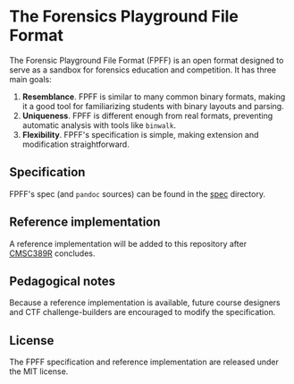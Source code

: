The Forensics Playground File Format
====================================

The Forensic Playground File Format (FPFF) is an open format designed to serve as a sandbox for
forensics education and competition. It has three main goals:

1. **Resemblance**. FPFF is similar to many common binary formats, making it a good tool
for familiarizing students with binary layouts and parsing.
2. **Uniqueness**. FPFF is different enough from real formats, preventing automatic analysis with
tools like `binwalk`.
3. **Flexibility**. FPFF's specification is simple, making extension and
modification straightforward.

## Specification

FPFF's spec (and `pandoc` sources) can be found in the [spec](spec) directory.

## Reference implementation

A reference implementation will be added to this repository after
[CMSC389R](https://github.com/UMD-CS-STICs/389Rspring18) concludes.

## Pedagogical notes

Because a reference implementation is available, future course designers and CTF challenge-builders
are encouraged to modify the specification.

## License

The FPFF specification and reference implementation are released under the MIT license.
